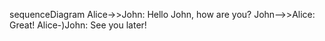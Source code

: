 sequenceDiagram
    Alice->>John: Hello John, how are you?
    John-->>Alice: Great!
    Alice-)John: See you later!

